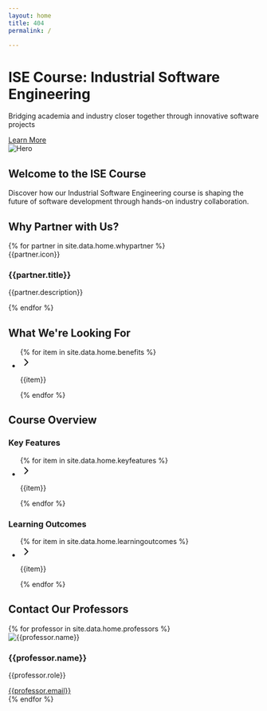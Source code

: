 ```yaml
---
layout: home
title: 404
permalink: /

---
```




<div class="bg-gradient-to-r from-blue-600 to-blue-800 text-white flex items-center max-w-screen ">
  <div class="container mx-auto px-4 py-8 md:py-16">
    <div class="flex flex-col md:flex-row items-center justify-between">
      <div class="md:w-1/2 mb-8 md:mb-0">
        <h1 class="text-4xl md:text-5xl font-bold mb-4">
          ISE Course: Industrial Software Engineering
        </h1>
        <p class="text-xl mb-8">
          Bridging academia and industry closer together through innovative software projects
        </p>
        <a
          href="{{ site.baseurl }}/about"
          class="bg-white text-blue-800 font-semibold py-2 px-4 rounded-lg shadow-lg"
          >Learn More</a
        >
      </div>
      <div class="md:w-1/2">
        <img
          src="{{ site.baseurl }}/assets/images/hero.png"
          alt="Hero"
          class="w-full"
        />
      </div>
    </div>
  </div>
</div>

<main class="   px-4">


 <section class="mb-16 text-center mt-10">
          <h2 class="text-3xl font-bold mb-4">Welcome to the ISE Course</h2>
          <p class="text-xl text-gray-600 max-w-2xl mx-auto">
            Discover how our Industrial Software Engineering course is shaping the future of software development through hands-on industry collaboration.
          </p>
  </section>


  <section class="mb-16">
          <h2 class="text-3xl font-bold mb-8 text-center">Why Partner with Us?</h2>
          <div class="grid grid-cols-1 md:grid-cols-2 lg:grid-cols-4 gap-8">           
           {% for partner in site.data.home.whypartner %}
              <div key={{partner.title}} class="bg-white rounded-lg shadow-md p-6  flex flex-col items-center text-center">
                <div class="h-12 w-12 text-blue-600 mb-4">{{partner.icon}}</div>
                <h3 class="text-xl font-semibold mb-2">{{partner.title}}</h3>
                <p class="text-gray-600">{{partner.description}}</p>
              </div>
            {% endfor %}
          </div>
</section>


<section class="mb-16">
          <div class="bg-white rounded-lg shadow-md p-6">
            <h2 class="text-2xl font-bold mb-4">What We're Looking For</h2>
            <ul class="space-y-2">
              {% for item in site.data.home.benefits %}
                <li  class="flex items-start ">
                  <svg xmlns="http://www.w3.org/2000/svg" width="24" height="24" viewBox="0 0 24 24" fill="none" stroke="currentColor" stroke-width="2" stroke-linecap="round" stroke-linejoin="round" class="lucide lucide-chevron-right h-5 w-5 text-blue-600 mr-2 mt-1 flex-shrink-0"><path d="m9 18 6-6-6-6"></path></svg>
                  <p class="text-black">{{item}}</p>
                </li>
              {% endfor %}
            </ul>
          </div>
</section>


<section class="mb-16">
          <h2 class="text-3xl font-bold mb-8 text-center">Course Overview</h2>
          <div class="grid grid-cols-1 md:grid-cols-2 gap-8">
            <div class="bg-white rounded-lg shadow-md p-6">
              <h3 class="text-xl font-semibold mb-4">Key Features</h3>
              <ul class="space-y-2">
                {% for item in site.data.home.keyfeatures %}
                  <li class="flex items-start">
                     <svg xmlns="http://www.w3.org/2000/svg" width="24" height="24" viewBox="0 0 24 24" fill="none" stroke="currentColor" stroke-width="2" stroke-linecap="round" stroke-linejoin="round" class="lucide lucide-chevron-right h-5 w-5 text-blue-600 mr-2 mt-1 flex-shrink-0"><path d="m9 18 6-6-6-6"></path></svg>
                     <p class="text-black">{{item}}</p>
                  </li>
                {% endfor %}
              </ul>
            </div>
            <div class="bg-white rounded-lg shadow-md p-6">
              <h3 class="text-xl font-semibold mb-4">Learning Outcomes</h3>
              <ul class="space-y-2">
                 {% for item in site.data.home.learningoutcomes %}
                  <li class="flex items-start">
                     <svg xmlns="http://www.w3.org/2000/svg" width="24" height="24" viewBox="0 0 24 24" fill="none" stroke="currentColor" stroke-width="2" stroke-linecap="round" stroke-linejoin="round" class="lucide lucide-chevron-right h-5 w-5 text-blue-600 mr-2 mt-1 flex-shrink-0"><path d="m9 18 6-6-6-6"></path></svg>
                     <p class="text-black">{{item}}</p>
                  </li>
                 {% endfor %}
              </ul>
            </div>
        </div>
</section>


<section class="mb-16">
        <h2 class="text-3xl font-bold text-center mb-12">Contact Our Professors</h2>
        <div class="grid grid-cols-1 md:grid-cols-3 gap-8 ">
            {% for professor in site.data.home.professors %}
            <div 
              class="flex flex-col items-center bg-white  rounded-lg shadow-md p-6 transition-transform hover:scale-105"
            >
              <div class=" relative mb-4 rounded-full overflow-hidden">
                <Image
                  src="{{professor.image}}"
                  alt={{professor.name}}
                  fill
                  class="object-cover h-[200px]"
                />
              </div>
              <h3 class="text-xl font-semibold mb-1">{{professor.name}}</h3>
              <p class="text-gray-600 mb-3">{{professor.role}}</p>
              <a 
                href="mailto:{{professor.email}}"
                class="inline-flex items-center text-blue-600 hover:text-blue-800 transition-colors"
              >
                {{professor.email}}
              </a>
            </div>
          {% endfor %}
        </div>
  </section>


</main>


